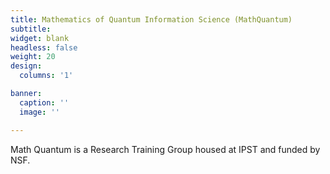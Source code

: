 ```yaml
---
title: Mathematics of Quantum Information Science (MathQuantum)
subtitle:
widget: blank
headless: false
weight: 20
design:
  columns: '1'

banner:
  caption: ''
  image: ''

---
```


Math Quantum is a Research Training Group housed at IPST and funded by NSF.
